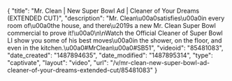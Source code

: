 {
    "title": "Mr. Clean | New Super Bowl Ad | Cleaner of Your Dreams (EXTENDED CUT)",
    "description": "Mr. Clean\u00a0satisfies\u00a0in every room of\u00a0the house, and there\u2019s a new Mr. Clean Super Bowl commercial to prove it!\u00a0\n\nWatch the Official Cleaner of Super Bowl LI show you some of his best moves\u00a0in the shower, on the floor, and even in the kitchen.\u00a0#MrClean\u00a0#SB51",
    "videoid": "85481083",
    "date_created": "1487894635",
    "date_modified": "1487895314",
    "type": "captivate",
    "layout": "video",
    "url": "\/v\/mr-clean-new-super-bowl-ad-cleaner-of-your-dreams-extended-cut\/85481083"
}